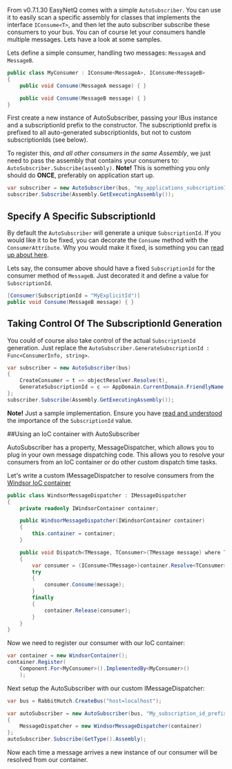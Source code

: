 From v0.7.1.30 EasyNetQ comes with a simple `AutoSubscriber`. You can use it to easily scan a specific assembly for classes that implements the interface `IConsume<T>`, and then let the auto subscriber subscribe these consumers to your bus. You can of course let your consumers handle multiple messages. Lets have a look at some samples.

Lets define a simple consumer, handling two messages: `MessageA` and `MessageB`.

```c#
public class MyConsumer : IConsume<MessageA>, IConsume<MessageB>
{
    public void Consume(MessageA message) { }

    public void Consume(MessageB message) { }
}
```

First create a new instance of AutoSubscriber, passing your IBus instance and a subscriptionId prefix to the constructor. The subscriptionId prefix is prefixed to all auto-generated subscriptionIds, but not to custom subscriptionIds (see below).

To register this, _and all other consumers in the same Assembly_, we just need to pass the assembly that contains your consumers to: `AutoSubscriber.Subscribe(assembly)`. **Note!** This is something you only should do **ONCE**, preferably on application start up.

```c#
var subscriber = new AutoSubscriber(bus, "my_applications_subscriptionId_prefix");
subscriber.Subscribe(Assembly.GetExecutingAssembly());
```

## Specify A Specific SubscriptionId
By default the `AutoSubscriber` will generate a unique `SubscriptionId`. If you would like it to be fixed, you can decorate the `Consume` method with the `ConsumerAttribute`. Why you would make it fixed, is something you can [read up about here](subscribe).

Lets say, the consumer above should have a fixed `SubscriptionId` for the consumer method of `MessageB`. Just decorated it and define a value for `SubscriptionId`.

```c#
[Consumer(SubscriptionId = "MyExplicitId")]
public void Consume(MessageB message) { }
```

## Taking Control Of The SubscriptionId Generation
You could of course also take control of the actual `SubscriptionId` generation. Just replace the `AutoSubscriber.GenerateSubscriptionId : Func<ConsumerInfo, string>`.

```c#
var subscriber = new AutoSubscriber(bus)
{
    CreateConsumer = t => objectResolver.Resolve(t),
    GenerateSubscriptionId = c => AppDomain.CurrentDomain.FriendlyName + c.ConcreteType.Name
};
subscriber.Subscribe(Assembly.GetExecutingAssembly());
```

**Note!** Just a sample implementation. Ensure you have [read and understood](subscribe) the importance of the `SubscriptionId` value.

##Using an IoC container with AutoSubscriber

AutoSubscriber has a property, MessageDispatcher, which allows you to plug in your own message dispatching code. This allows you to resolve your consumers from an IoC container or do other custom dispatch time tasks.

Let's write a custom IMessageDispatcher to resolve consumers from the [Windsor IoC container](http://docs.castleproject.org/Windsor.MainPage.ashx)

```C#
public class WindsorMessageDispatcher : IMessageDispatcher
{
    private readonly IWindsorContainer container;

    public WindsorMessageDispatcher(IWindsorContainer container)
    {
        this.container = container;
    }

    public void Dispatch<TMessage, TConsumer>(TMessage message) where TMessage : class where TConsumer : IConsume<TMessage>
    {
        var consumer = (IConsume<TMessage>)container.Resolve<TConsumer>();
        try
        {
            consumer.Consume(message);
        }
        finally
        {
            container.Release(consumer);
        }
    }
}
```

Now we need to register our consumer with our IoC container:

```c#
var container = new WindsorContainer();
container.Register(
    Component.For<MyConsumer>().ImplementedBy<MyConsumer>()
    );

```

Next setup the AutoSubscriber with our custom IMessageDispatcher:

```c#
var bus = RabbitHutch.CreateBus("host=localhost");

var autoSubscriber = new AutoSubscriber(bus, "My_subscription_id_prefix")
{
    MessageDispatcher = new WindsorMessageDispatcher(container)
};
autoSubscriber.Subscribe(GetType().Assembly);
```

Now each time a message arrives a new instance of our consumer will be resolved from our container.